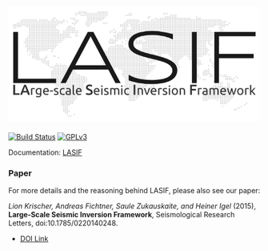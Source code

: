 ![Logo](/doc/images/logo/lasif_logo.png)
---
[![Build Status](https://api.travis-ci.org/dirkphilip/LASIF_2.0.png?branch=master)](https://travis-ci.org/dirkphilip/LASIF_2.0)
[![GPLv3](http://www.gnu.org/graphics/gplv3-88x31.png)](https://github.com/krischer/LASIF/blob/master/LICENSE)


Documentation: [LASIF](http://krischer.github.io/LASIF)


### Paper

For more details and the reasoning behind LASIF, please also see our paper:

*Lion Krischer, Andreas Fichtner, Saule Zukauskaite, and Heiner Igel* (2015),
**Large‐Scale Seismic Inversion Framework**, Seismological Research Letters, doi:10.1785/0220140248.


* [DOI Link](http://dx.doi.org/10.1785/0220140248)
